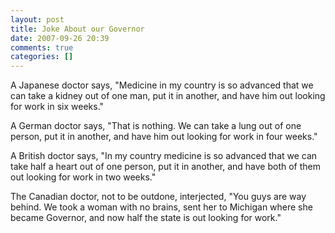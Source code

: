 ```yaml
---
layout: post
title: Joke About our Governor
date: 2007-09-26 20:39
comments: true
categories: []
---
```

A Japanese doctor says, "Medicine in my country is so advanced that we can take a kidney out of one man, put it in another, and have him out looking for work in six weeks."

A German doctor says, "That is nothing. We can take a lung out of one person, put it in another, and have him out looking for work in four weeks."

A British doctor says, "In my country medicine is so advanced that we can take half a heart out of one person, put it in another, and have both of them out looking for work in two weeks."

The Canadian doctor, not to be outdone, interjected, "You guys are way behind. We took a woman with no brains, sent her to Michigan where she became Governor, and now half the state is out looking for work."
